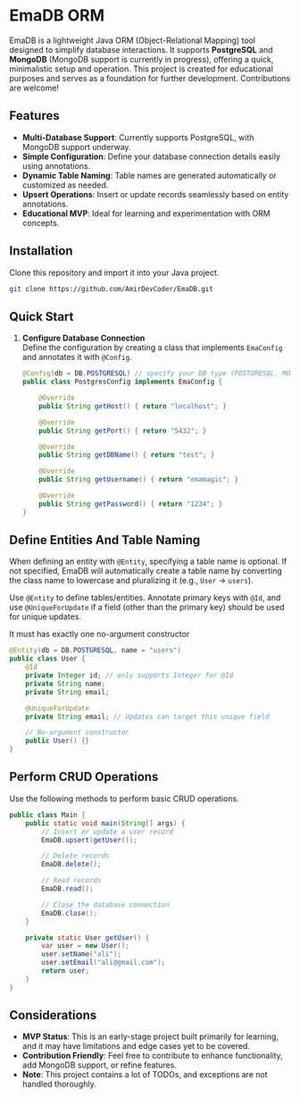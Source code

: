 
# EmaDB ORM

EmaDB is a lightweight Java ORM (Object-Relational Mapping) tool designed to simplify database interactions. It supports **PostgreSQL** and **MongoDB** (MongoDB support is currently in progress), offering a quick, minimalistic setup and operation. This project is created for educational purposes and serves as a foundation for further development. Contributions are welcome!

## Features
- **Multi-Database Support**: Currently supports PostgreSQL, with MongoDB support underway.
- **Simple Configuration**: Define your database connection details easily using annotations.
- **Dynamic Table Naming**: Table names are generated automatically or customized as needed.
- **Upsert Operations**: Insert or update records seamlessly based on entity annotations.
- **Educational MVP**: Ideal for learning and experimentation with ORM concepts.

## Installation

Clone this repository and import it into your Java project.

```bash
git clone https://github.com/AmirDevCoder/EmaDB.git
```

## Quick Start

1. **Configure Database Connection**  
   Define the configuration by creating a class that implements `EmaConfig` and annotates it with `@Config`.

   ```java
   @Config(db = DB.POSTGRESQL) // specify your DB type (POSTGRESQL, MONGODB)
   public class PostgresConfig implements EmaConfig {

       @Override
       public String getHost() { return "localhost"; }

       @Override
       public String getPort() { return "5432"; }

       @Override
       public String getDBName() { return "test"; }

       @Override
       public String getUsername() { return "emamagic"; }

       @Override
       public String getPassword() { return "1234"; }
   }

## Define Entities And Table Naming

When defining an entity with `@Entity`, specifying a table name is optional. If not specified, EmaDB will automatically create a table name by converting the class name to lowercase and pluralizing it (e.g., `User` → `users`).

Use `@Entity` to define tables/entities. Annotate primary keys with `@Id`, and use `@UniqueForUpdate` if a field (other than the primary key) should be used for unique updates.

It must has exactly one no-argument constructor

```java
@Entity(db = DB.POSTGRESQL, name = "users")
public class User {
    @Id
    private Integer id; // only supports Integer for @Id
    private String name;
    private String email;

    @UniqueForUpdate
    private String email; // Updates can target this unique field

    // No-argument constructor
    public User() {}
}
```

## Perform CRUD Operations

Use the following methods to perform basic CRUD operations.

```java
public class Main {
    public static void main(String[] args) {
        // Insert or update a user record
        EmaDB.upsert(getUser());

        // Delete records
        EmaDB.delete();

        // Read records
        EmaDB.read();

        // Close the database connection
        EmaDB.close();
    }

    private static User getUser() {
        var user = new User();
        user.setName("ali");
        user.setEmail("ali@gmail.com");
        return user;
    }
}
```

## Considerations

- **MVP Status**: This is an early-stage project built primarily for learning, and it may have limitations and edge cases yet to be covered.
- **Contribution Friendly**: Feel free to contribute to enhance functionality, add MongoDB support, or refine features.
- **Note**: This project contains a lot of TODOs, and exceptions are not handled thoroughly.

